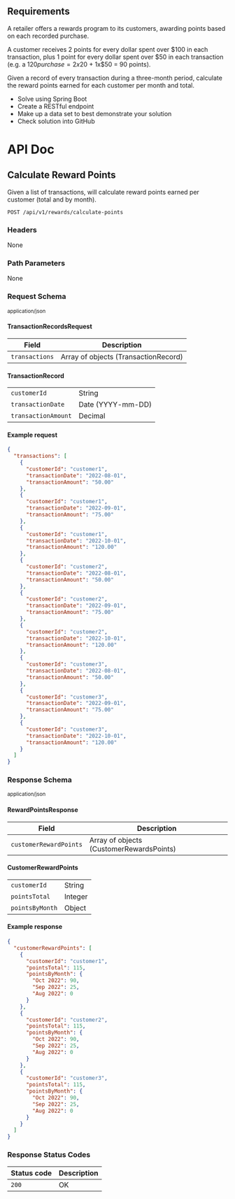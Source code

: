 ## Requirements

A retailer offers a rewards program to its customers, awarding points based on each recorded purchase.

A customer receives 2 points for every dollar spent over $100 in each transaction, plus 1 point for every dollar spent over $50 in each transaction
(e.g. a $120 purchase = 2x$20 + 1x$50 = 90 points).

Given a record of every transaction during a three-month period, calculate the reward points earned for each customer per month and total.

* Solve using Spring Boot
* Create a RESTful endpoint
* Make up a data set to best demonstrate your solution
* Check solution into GitHub

# API Doc

## Calculate Reward Points

Given a list of transactions, will calculate reward points earned per customer (total and by month).

`POST /api/v1/rewards/calculate-points`

### Headers
None

### Path Parameters
None

### Request Schema
<sub>application/json</sub>

#### TransactionRecordsRequest
| Field          | Description                          |
|----------------|--------------------------------------|
| `transactions` | Array of objects (TransactionRecord) |

#### TransactionRecord
|                     |                   |
|---------------------|-------------------|
| `customerId`        | String            |
| `transactionDate`   | Date (YYYY-mm-DD) |
| `transactionAmount` | Decimal           |

#### Example request
```json
{
  "transactions": [
    {
      "customerId": "customer1",
      "transactionDate": "2022-08-01",
      "transactionAmount": "50.00"
    },
    {
      "customerId": "customer1",
      "transactionDate": "2022-09-01",
      "transactionAmount": "75.00"
    },
    {
      "customerId": "customer1",
      "transactionDate": "2022-10-01",
      "transactionAmount": "120.00"
    },
    {
      "customerId": "customer2",
      "transactionDate": "2022-08-01",
      "transactionAmount": "50.00"
    },
    {
      "customerId": "customer2",
      "transactionDate": "2022-09-01",
      "transactionAmount": "75.00"
    },
    {
      "customerId": "customer2",
      "transactionDate": "2022-10-01",
      "transactionAmount": "120.00"
    },
    {
      "customerId": "customer3",
      "transactionDate": "2022-08-01",
      "transactionAmount": "50.00"
    },
    {
      "customerId": "customer3",
      "transactionDate": "2022-09-01",
      "transactionAmount": "75.00"
    },
    {
      "customerId": "customer3",
      "transactionDate": "2022-10-01",
      "transactionAmount": "120.00"
    }
  ]
}
```

### Response Schema
<sub>application/json</br>

#### RewardPointsResponse
| Field                  | Description                              |
|------------------------|------------------------------------------|
| `customerRewardPoints` | Array of objects (CustomerRewardsPoints) |

#### CustomerRewardPoints
|                 |         |
|-----------------|---------|
| `customerId`    | String  |
| `pointsTotal`   | Integer |
| `pointsByMonth` | Object  |

#### Example response
```json
{
  "customerRewardPoints": [
    {
      "customerId": "customer1",
      "pointsTotal": 115,
      "pointsByMonth": {
        "Oct 2022": 90,
        "Sep 2022": 25,
        "Aug 2022": 0
      }
    },
    {
      "customerId": "customer2",
      "pointsTotal": 115,
      "pointsByMonth": {
        "Oct 2022": 90,
        "Sep 2022": 25,
        "Aug 2022": 0
      }
    },
    {
      "customerId": "customer3",
      "pointsTotal": 115,
      "pointsByMonth": {
        "Oct 2022": 90,
        "Sep 2022": 25,
        "Aug 2022": 0
      }
    }
  ]
}
```


### Response Status Codes
| Status code | Description |
|-------------|-------------|
| `200`       | OK          |
